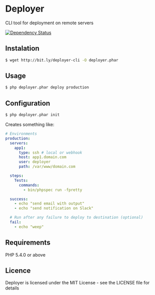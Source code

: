 # Deployer

CLI tool for deployment on remote servers

[![Dependency Status](https://www.versioneye.com/user/projects/5609422e5a262f0022000200/badge.svg?style=flat)](https://www.versioneye.com/user/projects/5609422e5a262f0022000200)

## Instalation

```bash
$ wget http://bit.ly/deployer-cli -O deployer.phar
```

## Usage

```bash
$ php deployer.phar deploy production
```

## Configuration

```bash
$ php deployer.phar init
```

Creates something like:

```yaml
# Environments
production:
  servers:
    app1:
      type: ssh # local or webhook
      host: app1.domain.com
      user: deployer
      path: /var/www/domain.com

  steps:
    Tests:
      commands:
        - bin/phpspec run -fpretty

  success:
    - echo "send email with output"
    - echo "send notification on Slack"

  # Run after any failure to deploy to destination (optional)
  fail:
    - echo "weep"
```

## Requirements

PHP 5.4.0 or above 

## Licence

Deployer is licensed under the MIT License - see the LICENSE file for details
